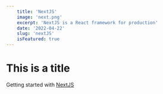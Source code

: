 ```yaml
---
    title: 'NextJS'
    image: 'next.png'
    excerpt: 'NextJS is a React framework for production'
    date: '2022-04-22'
    slug: 'nextJS'
    isFeatured: true
---
```


# This is a title

Getting started with [NextJS](https://nextjs.org/)
